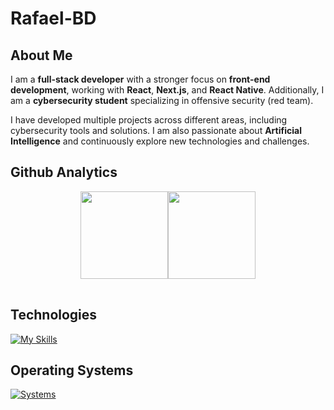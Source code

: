 # Rafael-BD

## About Me

I am a **full-stack developer** with a stronger focus on **front-end development**, working with **React**, **Next.js**, and **React Native**. Additionally, I am a **cybersecurity student** specializing in offensive security (red team).  

I have developed multiple projects across different areas, including cybersecurity tools and solutions. I am also passionate about **Artificial Intelligence** and continuously explore new technologies and challenges.

## Github Analytics
<div align="center">
  <table>
    <tr>
      <img height="140em" src="https://github-readme-stats-eight-theta.vercel.app/api?username=Rafael-BD&show_icons=true&theme=dracula&include_all_commits=true&count_private=true"/>
      <img height="140em" src="https://github-readme-stats-eight-theta.vercel.app/api/top-langs/?username=Rafael-BD&layout=compact&langs_count=8&theme=dracula"/>
    </tr>
  </table>
</div>

## Technologies

[![My Skills](https://skillicons.dev/icons?i=html,css,js,ts,cs,python,react,next,git,github,vscode,unity,obsidian,notion,deno,nodejs,bun,styledcomponents,tailwindcss,pnpm,mysql,mongodb,supabase,firebase,anaconda,postman,tensorflow)](https://skillicons.dev)

## Operating Systems

[![Systems](https://skillicons.dev/icons?i=windows,linux,kali)](https://skillicons.dev)

<!--
## 
[ ![Rafabd1](https://www.hackthebox.eu/badge/image/2216017)](https://app.hackthebox.com/profile/2216017)

[ ![Rafabd1](https://tryhackme-badges.s3.amazonaws.com/0xM4ki.png)](https://tryhackme.com/p/0xM4ki)

